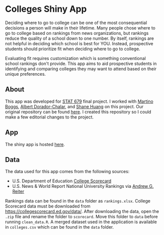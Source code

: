 # Colleges Shiny App

Deciding where to go to college can be one of the most consequential decisions a person will make in their lifetime. Many people chose where to go to college based on rankings from news organizations, but rankings reduce the quality of a school down to one number. By itself, rankings are not helpful in deciding which school is best for YOU. Instead, prospective students should prioritize fit when deciding where to go to college.

Evaluating fit requires customization which is something conventional school rankings don't provide. This app aims to aid prospective students in identifying and comparing colleges they may want to attend based on their unique preferences.

## About

This app was developed for [STAT 679](https://github.com/krisrs1128/stat679_code) final project. I worked with [Martino Boggs](https://github.com/tinoboggs), [Albert Dorador-Chalar](https://github.com/AlZero0), and [Shane Huang](https://github.com/shanehuang16) on this project. Our original repository can be found [here](https://github.com/tinoboggs/college-ranking). I created this repository so I could make a few editorial changes to the project.

## App

The shiny app is hosted [here](https://ryanyee3.shinyapps.io/colleges_app/).

## Data

The data used for this app comes from the following sources:

* U.S. Department of Education [College Scorecard](https://collegescorecard.ed.gov/data/)
* U.S. News & World Report National University Rankings via [Andrew G. Reiter](https://andyreiter.com/datasets/)

Rankings data can be found in the `data` folder as `rankings.xlsx`. College Scorecard data must be downloaded from https://collegescorecard.ed.gov/data/. After downloading the data, open the `.zip` file and rename the folder to `scorecard`. Move this folder to `data` before running `clean_data.R`. A merged dataset used in the application is available in `colleges.csv` which can be found in the `data` folder.


